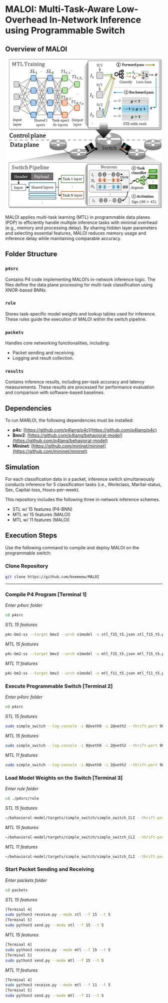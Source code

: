 # MALOI: Multi-Task-Aware Low-Overhead In-Network Inference using Programmable Switch

## Overview of MALOI

<p align="center">
<img src="figures/MTL.png" alt="MALOI Overview" width="600">

MALOI applies multi-task learning (MTL) in programmable data planes (PDP) to efficiently handle multiple inference tasks with minimal overhead (e.g., memory and processing delay). By sharing hidden layer parameters and selecting essential features, MALOI reduces memory usage and inference delay while maintaining comparable accuracy.

## Folder Structure

### `p4src`
Contains P4 code implementing MALOI’s in-network inference logic. The files define the data plane processing for multi-task classification using XNOR-based BNNs.

### `rule`
Stores task-specific model weights and lookup tables used for inference. These rules guide the execution of MALOI within the switch pipeline.

### `packets`
Handles core networking functionalities, including:
- Packet sending and receiving.
- Logging and result collection.

### `results`
Contains inference results, including per-task accuracy and latency measurements. These results are processed for performance evaluation and comparison with software-based baselines.

## Dependencies
To run MARLOI, the following dependencies must be installed:
- **p4c**: [https://github.com/p4lang/p4c](https://github.com/p4lang/p4c)
- **Bmv2**: [https://github.com/p4lang/behavioral-model](https://github.com/p4lang/behavioral-model)
- **Mininet**: [https://github.com/mininet/mininet](https://github.com/mininet/mininet)

## Simulation 
For each classification data in a packet, inference switch simultaneously conducts inference for 5 classification tasks (i.e., Workclass, Marital-status, Sex, Capital-loss, Hours-per-week).

This repository includes the following three in-network inference schemes. 
- STL w/ 15 features (P4-BNN)
- MTL w/ 15 features (MALOI)
- MTL w/ 11 features (MALOI)

## Execution Steps
Use the following command to compile and deploy MALOI on the programmable switch:

### Clone Repository
```bash
git clone https://github.com/keemeew/MALOI
```
---
### Compile P4 Program [Terminal 1]

*Enter p4src folder*
```bash
cd p4src
```
*STL 15 features*
```bash
p4c-bm2-ss --target bmv2 --arch v1model -o stl_f15_t5.json stl_f15_t5.p4
```
*MTL 15 features*
```bash
p4c-bm2-ss --target bmv2 --arch v1model -o mtl_f15_t5.json mtl_f15_t5.p4
```
*MTL 11 features*
```bash
p4c-bm2-ss --target bmv2 --arch v1model -o mtl_f11_t5.json mtl_f11_t5.p4
```
### Execute Programmable Switch [Terminal 2]

*Enter p4src folder*
```bash
cd p4src
```
*STL 15 features*
```bash
sudo simple_switch --log-console -i 0@veth0 -i 2@veth2 --thrift-port 9090 stl_f15_t5.json
```
*MTL 15 features*
```bash
sudo simple_switch --log-console -i 0@veth0 -i 2@veth2 --thrift-port 9090 mtl_f15_t5.json
```
*MTL 11 features*
```bash
sudo simple_switch --log-console -i 0@veth0 -i 2@veth2 --thrift-port 9090 mtl_f11_t5.json
```

### Load Model Weights on the Switch [Terminal 3]

*Enter rule folder*
```bash
cd ./p4src/rule
```
*STL 15 features*
```bash
~/behavioral-model/targets/simple_switch/simple_switch_CLI --thrift-port 9090 < ~/p4src/rule/stl_f15_t5.txt
```
*MTL 15 features*
```bash
~/behavioral-model/targets/simple_switch/simple_switch_CLI --thrift-port 9090 < ~/p4src/rule/mtl_f15_t5.txt
```
*MTL 11 features*
```bash
~/behavioral-model/targets/simple_switch/simple_switch_CLI --thrift-port 9090 < ~/p4src/rule/mtl_f11_t5.txt
```

### Start Packet Sending and Receiving

*Enter packets folder*
```bash
cd packets
```
*STL 15 features*
```bash
[Terminal 4]
sudo python3 receive.py --mode stl --f 15 --t 5
[Terminal 5]
sudo python3 send.py --mode stl --f 15 --t 5
```
*MTL 15 features*
```bash
[Terminal 4]
sudo python3 receive.py --mode mtl --f 15 --t 5
[Terminal 5]
sudo python3 send.py --mode mtl --f 15 --t 5
```
*MTL 11 features*
```bash
[Terminal 4]
sudo python3 receive.py --mode mtl --f 11 --t 5
[Terminal 5]
sudo python3 send.py --mode mtl --f 11 --t 5
```
